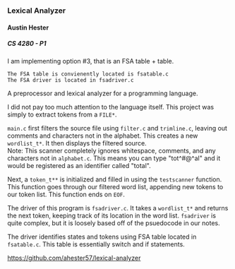 ### Lexical Analyzer
#### Austin Hester
##### CS 4280 - P1

I am implementing option #3, that is an FSA table + table.

	The FSA table is convienently located is fsatable.c
	The FSA driver is located in fsadriver.c


A preprocessor and lexical analyzer for a programming language.

I did not pay too much attention to the language itself. 
This project was simply to extract tokens from a ```FILE*```.

```main.c``` first filters the source file using ```filter.c``` 
and ```trimline.c```, leaving out comments
and characters not in the alphabet. This creates a 
new ```wordlist_t*```. It then displays the filtered source.  
Note: This scanner completely ignores whitespace, comments, 
and any characters not in ```alphabet.c```. This means you
can type "tot^#@^al" and it would be registered as an identifier 
called "total".

Next, a ```token_t**``` is initialized and filled in using the 
```testscanner``` function. This function goes through our filtered 
word list, appending new tokens to our token list. This function 
ends on ```EOF```.  

The driver of this program is ```fsadriver.c```. It takes a 
```wordlist_t*``` and returns the next token, keeping track of 
its location in the word list. ```fsadriver``` is quite complex, 
but it is loosely based off of the psuedocode in our notes.

The driver identifies states and tokens using FSA table located 
in ```fsatable.c```. This table is essentially switch and if 
statements.

https://github.com/ahester57/lexical-analyzer